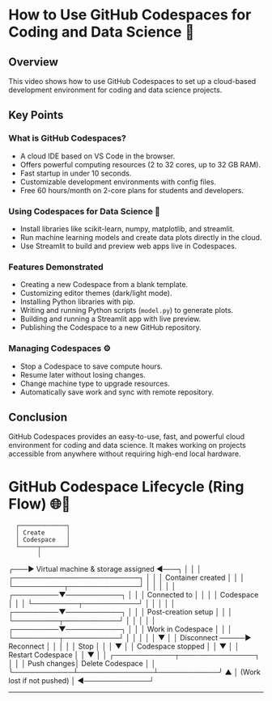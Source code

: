 # How to Use GitHub Codespaces for Coding and Data Science 🚀

## Overview
This video shows how to use GitHub Codespaces to set up a cloud-based development environment for coding and data science projects.

## Key Points

### What is GitHub Codespaces?
- A cloud IDE based on VS Code in the browser.
- Offers powerful computing resources (2 to 32 cores, up to 32 GB RAM).
- Fast startup in under 10 seconds.
- Customizable development environments with config files.
- Free 60 hours/month on 2-core plans for students and developers.

### Using Codespaces for Data Science 🧪
- Install libraries like scikit-learn, numpy, matplotlib, and streamlit.
- Run machine learning models and create data plots directly in the cloud.
- Use Streamlit to build and preview web apps live in Codespaces.

### Features Demonstrated
- Creating a new Codespace from a blank template.
- Customizing editor themes (dark/light mode).
- Installing Python libraries with pip.
- Writing and running Python scripts (`model.py`) to generate plots.
- Building and running a Streamlit app with live preview.
- Publishing the Codespace to a new GitHub repository.

### Managing Codespaces ⚙️
- Stop a Codespace to save compute hours.
- Resume later without losing changes.
- Change machine type to upgrade resources.
- Automatically save work and sync with remote repository.

## Conclusion
GitHub Codespaces provides an easy-to-use, fast, and powerful cloud environment for coding and data science. It makes working on projects accessible from anywhere without requiring high-end local hardware.


# GitHub Codespace Lifecycle (Ring Flow) 🌐🔄

      ┌─────────────┐
      │ Create      │
      │ Codespace   │
      └─────┬───────┘
            │
   ╭───► Virtual machine & storage assigned ◄───╮
   │                                          │
   │     ┌─────────────────────────┐          │
   │     │   Container created     │          │
   │     └──────────┬──────────────┘          │
   │                │                        │
   │      ┌─────────▼───────────┐            │
   │      │ Connected to        │            │
   │      │ Codespace           │            │
   │      └─────────┬───────────┘            │
   │                │                        │
   │      ┌─────────▼───────────┐            │
   │      │ Post-creation setup │            │
   │      └─────────┬───────────┘            │
   │                │                        │
   │      ┌─────────▼───────────┐            │
   │      │  Work in Codespace  │            │
   │      └─────────┬───────────┘            │
   │                │                        │
   │                ▼                        │
   │    Disconnect ─────► Reconnect          │
   │             │                           │
   │        Stop │                           │
   │             ▼                           │
   │     Codespace stopped                   │
   │             ▼                           │
   │     Restart Codespace                   │
   │             ▼                           │
   │     ┌────────────┬───────────────┐      │
   │     │ Push changes│ Delete Codespace │   │
   ╰────────────┴───────────────┴────────────╯
                      ▲
                      │
      (Work lost if not pushed)
                      │
        ◄─────────────┘


---
